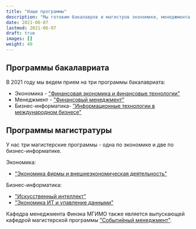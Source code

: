 ```yaml
---
title: "Наши программы"
description: "Мы готовим бакалавров и магистров экономики, менеджмента и бизнес-информатики."
date: 2021-06-07
lastmod: 2021-06-07
draft: true
images: []
weight: 40
---
```


## Программы бакалавриата

В 2021 году мы ведем прием на три программы бакалавриата:

<!-- здесь ссылки на приемную комиссию, мы их поменяем на ссылки на разделы -->

- Экономика - ["Финансовая экономика и финансовые технологии"](http://pk.odin.mgimo.ru/bakalavriat/efi/index.html)
- Менеджмент - ["Финансовый менеджмент"](http://pk.odin.mgimo.ru/bakalavriat/fim.html)
- Бизнес-информатика- ["Информационные технологии в международном бизнесе"](http://pk.odin.mgimo.ru/bakalavriat/itmb.html)

## Программы магистратуры

У нас три магистерские программы - одна по экономике и две по бизнес-информатике.

Экономика:

- ["Экономика фирмы и внешнеэкономическая деятельность"][ved]

Бизнес-информатика:

- ["Искусственный интеллект"][ai]
- ["Экономика ИТ и упавление данными"][it]

Кафедра менеджмента Финэка МГИМО также
является выпускающей кафедрой магистерской программы
["Событийный менеджмент"][event].

[ai]: https://ai.mgimo.ru
[ved]: http://pk.odin.mgimo.ru/master/efi.html
[it]: http://pk.odin.mgimo.ru/master/eitud.html
[event]: https://event.mgimo.ru/
